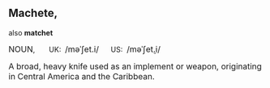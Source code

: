 ## Machete,

also **matchet**

<span style="font-size:medium;">NOUN</span>, &nbsp; &nbsp; &nbsp;
UK: &nbsp;<span style="font-size:medium;">/məˈʃet.i/</span> &nbsp; &nbsp; &nbsp;US: &nbsp;<span style="font-size:medium;">/məˈʃet̬.i/</span>

<span style="font-size:medium;">A broad, heavy knife used as an implement or weapon, originating in Central America and the Caribbean.</span>
